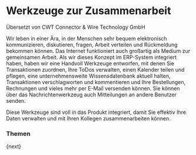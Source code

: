 # Werkzeuge zur Zusammenarbeit

<span class="text-muted contributed-by">Übersetzt von CWT Connector & Wire Technology GmbH</span> 

Wir leben in einer Ära, in der Menschen sehr bequem elektronisch kommunizieren, diskutieren, fragen, Arbeit verteilen und Rückmeldung bekommen können. Das Internet funktioniert auch großartig als Medium zur gemeinsamen Arbeit. Als wir dieses Konzept im ERP-System integriert haben, haben wir eine Handvoll Werkzeuge entworfen, mit denen Sie Transaktionen zuordnen, Ihre ToDos verwalten, einen Kalender teilen und pflegen, eine unternehmensweite Wissensdatenbank aktuell halten, Transaktionen verschlagworten und kommentieren und Ihre Bestellungen, Rechnungen und vieles mehr per E-Mail versenden können. Sie können über das Nachrichtenwerkzeug auch Mitteilungen an andere Benutzer senden.

Diese Werkzeuge sind voll in das Produkt integriert, damit Sie effektiv Ihre Daten verwalten und mit Ihren Kollegen zusammenarbeiten können.

### Themen

{next}
